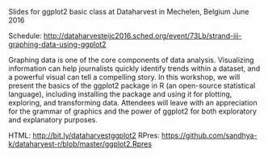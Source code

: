 Slides for ggplot2 basic class at Dataharvest in Mechelen, Belgium June 2016

Schedule: http://dataharvesteijc2016.sched.org/event/73Lb/strand-iii-graphing-data-using-ggplot2

Graphing data is one of the core components of data analysis. Visualizing information can help journalists quickly identify trends within a dataset, and a powerful visual can tell a compelling story. In this workshop, we will present the basics of the ggplot2 package in R (an open-source statistical language), including installing the package and using it for plotting, exploring, and transforming data. Attendees will leave with an appreciation for the grammar of graphics and the power of ggplot2 for both exploratory and explanatory purposes.

HTML: http://bit.ly/dataharvestggplot2
RPres: https://github.com/sandhya-k/dataharvest-r/blob/master/ggplot2.Rpres

